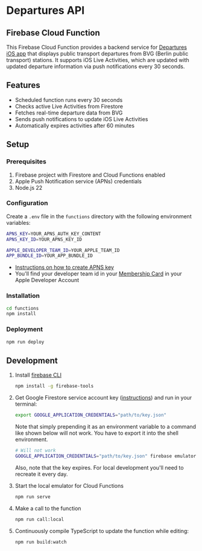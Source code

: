 # Departures API

## Firebase Cloud Function

This Firebase Cloud Function provides a backend service for [Departures iOS app](https://github.com/bez4pieci/Departures-iOS) that displays public transport departures from BVG (Berlin public transport) stations. It supports iOS Live Activities, which are updated with updated departure information via push notifications every 30 seconds.

## Features

- Scheduled function runs every 30 seconds
- Checks active Live Activities from Firestore
- Fetches real-time departure data from BVG
- Sends push notifications to update iOS Live Activities
- Automatically expires activities after 60 minutes

## Setup

### Prerequisites

1. Firebase project with Firestore and Cloud Functions enabled
2. Apple Push Notification service (APNs) credentials
3. Node.js 22

### Configuration

Create a `.env` file in the `functions` directory with the following environment variables:

```bash
APNS_KEY=YOUR_APNS_AUTH_KEY_CONTENT
APNS_KEY_ID=YOUR_APNS_KEY_ID

APPLE_DEVELOPER_TEAM_ID=YOUR_APPLE_TEAM_ID
APP_BUNDLE_ID=YOUR_APP_BUNDLE_ID
```

- [Instructions on how to create APNS key](https://developer.apple.com/documentation/usernotifications/establishing-a-token-based-connection-to-apns#Obtain-an-encryption-key-and-key-ID-from-Apple)
- You'll find your developer team id in your [Membership Card](https://developer.apple.com/account#MembershipDetailsCard) in your Apple Developer Account

### Installation

```bash
cd functions
npm install
```

### Deployment

```bash
npm run deploy
```

## Development

1. Install [firebase CLI](https://firebase.google.com/docs/functions/local-emulator#install_the_firebase_cli)

   ```bash
   npm install -g firebase-tools
   ```

1. Get Google Firestore service account key ([instructions](https://firebase.google.com/docs/functions/local-emulator#set_up_admin_credentials_optional)) and run in your terminal:

   ```bash
   export GOOGLE_APPLICATION_CREDENTIALS="path/to/key.json"
   ```

   Note that simply prepending it as an environment variable to a command like shown below will not work. You have to export it into the shell environment.

   ```bash
   # Will not work
   GOOGLE_APPLICATION_CREDENTIALS="path/to/key.json" firebase emulators:start --only functions
   ```

   Also, note that the key expires. For local development you'll need to recreate it every day.

1. Start the local emulator for Cloud Functions

   ```bash
   npm run serve
   ```

1. Make a call to the function

   ```bash
   npm run call:local
   ```

1. Continuously compile TypeScript to update the function while editing:

   ```bash
   npm run build:watch
   ```

